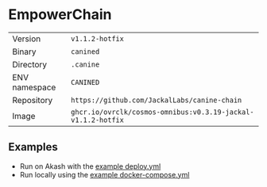# EmpowerChain

| | |
|---|---|
|Version|`v1.1.2-hotfix`|
|Binary|`canined`|
|Directory|`.canine`|
|ENV namespace|`CANINED`|
|Repository|`https://github.com/JackalLabs/canine-chain`|
|Image|`ghcr.io/ovrclk/cosmos-omnibus:v0.3.19-jackal-v1.1.2-hotfix`|

## Examples

- Run on Akash with the [example deploy.yml](./deploy.yml)
- Run locally using the [example docker-compose.yml](./docker-compose.yml)